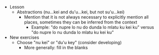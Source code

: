 * Lesson
    * Abstractions (nu...kei and du'u...kei, but not su'u...kei)
      * Mention that it is not always necessary to explicitly mention all places, sometimes they can be inferred from the context
        * Example: "do nupre lo nu do dunda lo mlatu ku kei ku" versus "do nupre lo nu dunda lo mlatu ku kei ku"
* New exercises
    * Choose "nu kei" or "du'u key" (consider developing)
      * More generally: fill in the blanks
